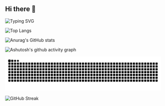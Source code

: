 ## Hi there 👋

<!--
**sssxbbb/sssxbbb** is a ✨ _special_ ✨ repository because its `README.md` (this file) appears on your GitHub profile.

Here are some ideas to get you started:

- 🔭 I’m currently working on ...
- 🌱 I’m currently learning ...
- 👯 I’m looking to collaborate on ...
- 🤔 I’m looking for help with ...
- 💬 Ask me about ...
- 📫 How to reach me: ...
- 😄 Pronouns: ...
- ⚡ Fun fact: ...
-->

![Typing SVG](https://readme-typing-svg.demolab.com/?lines=🐻welcome+to+my+homepage🔆;😺Hello!!)

![Top Langs](https://github-readme-stats.vercel.app/api/top-langs/?username=sssxbbb)

![Anurag's GitHub stats](https://github-readme-stats.vercel.app/api?username=sssxbbb)

![Ashutosh's github activity graph](https://github-readme-activity-graph.vercel.app/graph?username=sssxbbb)

<picture>
  <source media="(prefers-color-scheme: dark)" srcset="https://raw.githubusercontent.com/sssxbbb/sssxbbb/output/github-contribution-grid-snake-dark.svg">
  <source media="(prefers-color-scheme: light)" srcset="https://raw.githubusercontent.com/sssxbbb/sssxbbb/output/github-contribution-grid-snake.svg">
  <img alt="github contribution grid snake animation" src="https://raw.githubusercontent.com/sssxbbb/sssxbbb/output/github-contribution-grid-snake.svg">
</picture>

![GitHub Streak](https://streak-stats.demolab.com/?user=sssxbbb)
